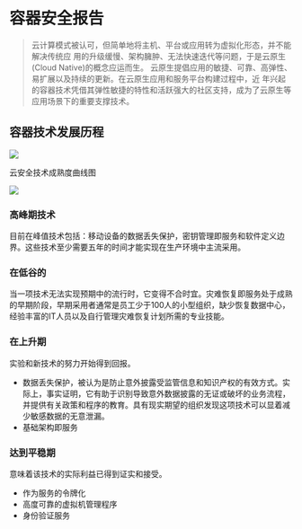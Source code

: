 # 容器安全报告

> 云计算模式被认可，但简单地将主机、平台或应用转为虚拟化形态，并不能解决传统应 用的升级缓慢、架构臃肿、无法快速迭代等问题，于是云原生(Cloud Native)的概念应运而生。
> 云原生提倡应用的敏捷、可靠、高弹性、易扩展以及持续的更新。在云原生应用和服务平台构建过程中，近 年兴起的容器技术凭借其弹性敏捷的特性和活跃强大的社区支持，成为了云原生等应用场景下的重要支撑技术。

## 容器技术发展历程

![](https://ws4.sinaimg.cn/large/006tNbRwly1fxbbe30ouhj318w0k87d9.jpg)

云安全技术成熟度曲线图

![](http://na1.www.gartner.com/imagesrv/newsroom/images/hc-cloud-security-2017.png;waf4d358f4132ee4d8)

### 高峰期技术

目前在峰值技术包括：移动设备的数据丢失保护，密钥管理即服务和软件定义边界。这些技术至少需要五年的时间才能实现在生产环境中主流采用。

### 在低谷的

当一项技术无法实现预期中的流行时，它变得不合时宜。灾难恢复即服务处于成熟的早期阶段，早期采用者通常是员工少于100人的小型组织，缺少恢复数据中心，经验丰富的IT人员以及自行管理灾难恢复计划所需的专业技能。

### 在上升期

实验和新技术的努力开始得到回报。

- 数据丢失保护，被认为是防止意外披露受监管信息和知识产权的有效方式。实际上，事实证明，它有助于识别导致意外数据披露的无证或破坏的业务流程，并提供有关政策和程序的教育。具有现实期望的组织发现这项技术可以显着减少敏感数据的无意泄漏。
- 基础架构即服务

### 达到平稳期

意味着该技术的实际利益已得到证实和接受。

- 作为服务的令牌化
- 高度可靠的虚拟机管理程序
- 身份验证服务



